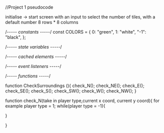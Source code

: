 //Project 1 pseudocode

initialise -> start screen with an input to select the number of tiles, with a default number 8 rows \* 8 columns

/_----- constants -----_/
const COLORS = {
0: "green",
1: "white",
"-1": "black",
};

/_----- state variables -----_/

/_----- cached elements -----_/

/_----- event listeners -----_/

/_----- functions -----_/

function CheckSurroundings (){
check_N();
check_NE();
check_E();
check_SE();
check_S();
check_SW();
check_W();
check_NW();
}

function check_N(take in player type,current x coord, current y coord){
for example player type = 1;
while(player type = -1){

}

}
